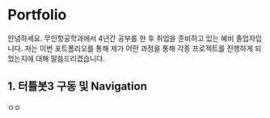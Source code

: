 # Portfolio

안녕하세요. 무인항공학과에서 4년간 공부를 한 후 취업을 준비하고 있는 예비 졸업자입니다. 저는 이번 포트폴리오를 통해 제가 어떤 과정을 통해 각종 프로젝트를 진행하게 되었는지에 대해 말씀드리겠습니다.

## 1. 터틀봇3 구동 및 Navigation

ㅇㅇ
